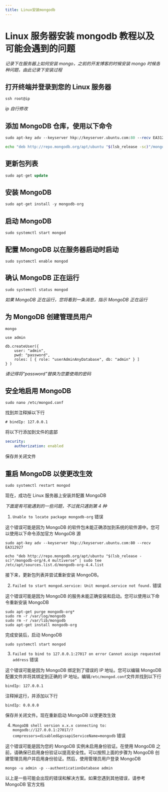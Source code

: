 ```yaml
---
title: Linux安装mongodb
---
```


# Linux 服务器安装 mongodb 教程以及可能会遇到的问题

_记录下在服务器上如何安装 mongo，之前的开发博客的时候安装 mongo 时候各种问题，由此记录下安装过程_

## 打开终端并登录到您的 Linux 服务器

```
ssh root@ip
```

_ip 自行修改_

## 添加 MongoDB 仓库，使用以下命令

```perl
sudo apt-key adv --keyserver hkp://keyserver.ubuntu.com:80 --recv EA312927
```

```bash
echo "deb http://repo.mongodb.org/apt/ubuntu "$(lsb_release -sc)"/mongodb-org/4.4 multiverse" | sudo tee /etc/apt/sources.list.d/mongodb-org-4.4.list
```

## 更新包列表

```sql
sudo apt-get update
```

## 安装 MongoDB

```csharp
sudo apt-get install -y mongodb-org
```

## 启动 MongoDB

```
sudo systemctl start mongod
```

## 配置 MongoDB 以在服务器启动时启动

```
sudo systemctl enable mongod
```

## 确认 MongoDB 正在运行

```
sudo systemctl status mongod
```

_如果 MongoDB 正在运行，您将看到一条消息，指示 MongoDB 正在运行_

## 为 MongoDB 创建管理员用户

```
mongo
```

```
use admin
```

```
db.createUser({
    user: "admin",
    pwd: "password",
    roles: [ { role: "userAdminAnyDatabase", db: "admin" } ]
} )
```

_请记得将“password”替换为您要使用的密码_

## 安全地启用 MongoDB

```
sudo nano /etc/mongod.conf
```

找到并注释掉以下行

```
# bindIp: 127.0.0.1
```

将以下行添加到文件的底部

```yaml
security:
    authorization: enabled
```

保存并关闭文件

## 重启 MongoDB 以使更改生效

```
sudo systemctl restart mongod
```

现在，成功在 Linux 服务器上安装并配置 MongoDB

_下面是有可能遇到的一些问题，不过我只遇到第 4 种_

1.  `Unable to locate package mongodb-org` 错误

这个错误可能是因为 MongoDB 的软件包未能正确添加到系统的软件源中。您可以使用以下命令添加官方 MongoDB 源

```
sudo apt-key adv --keyserver hkp://keyserver.ubuntu.com:80 --recv EA312927

```

```
echo "deb http://repo.mongodb.org/apt/ubuntu "$(lsb_release -sc)"/mongodb-org/4.4 multiverse" | sudo tee /etc/apt/sources.list.d/mongodb-org-4.4.list

```

接下来，更新包列表并尝试重新安装 MongoDB。

2.  `Failed to start mongod.service: Unit mongod.service not found.` 错误

这个错误可能是因为 MongoDB 的服务未能正确安装和启动。您可以使用以下命令重新安装 MongoDB

```
sudo apt-get purge mongodb-org*
sudo rm -r /var/log/mongodb
sudo rm -r /var/lib/mongodb
sudo apt-get install mongodb-org
```

完成安装后，启动 MongoDB

```
sudo systemctl start mongod

```

3.  `Failed to bind to 127.0.0.1:27017 on error Cannot assign requested address` 错误

这个错误可能是因为 MongoDB 绑定到了错误的 IP 地址。您可以编辑 MongoDB 配置文件并将其绑定到正确的 IP 地址。编辑`/etc/mongod.conf`文件并找到以下行

```
bindIp: 127.0.0.1
```

注释掉这行，并添加以下行

```
bindIp: 0.0.0.0
```

保存并关闭文件。现在重新启动 MongoDB 以使更改生效

4.  `MongoDB shell version x.x.x connecting to: mongodb://127.0.0.1:27017/?compressors=disabled&gssapiServiceName=mongodb` 错误

这个错误可能是因为您的 MongoDB 实例未启用身份验证。在使用 MongoDB 之前，请确保已启用身份验证以提高安全性。可以按照上面的步骤为 MongoDB 创建管理员用户并启用身份验证。然后，使用管理员用户登录 MongoDB

```
mongo -u admin -p --authenticationDatabase admin
```

以上是一些可能会出现的错误和解决方案。如果您遇到其他错误，请参考 MongoDB 官方文档
